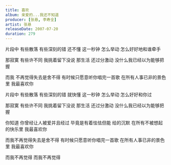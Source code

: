 ```yaml
---
title: 喜欢
album: 亲爱的...我还不知道
producer: [张悬, 李寿全]
artist: 张悬
releaseDate: 2007-07-20
duration: 279
---
```

片段中 有些散落 有些深刻的错
还不懂 这一秒钟 怎么举动 怎么好好地和谁牵手

那寂寞 有些许不同 我挑着留下没说
那生活 还过分激动 没什么我已经以为能够把握

而我 不再觉得失去是舍不得 有时候只愿意听你唱完一首歌
在所有人事已非的景色里 我最喜欢你

片段中 有些散落 有些深刻的错
就快懂 这一秒钟 怎么举动 怎么好好和你过

那寂寞 有些许不同 我挑着留下没说
那生活 还过分激动 没什么我已经以为能够把握

你知道 你曾经让人被爱并且经过 毕竟是有着怯怯但能 给的沉默
在所有不被想起的快乐里 我最喜欢你

而我不再觉得失去是舍不得 有时候只愿意听你唱完一首歌
在所有人事已非的景色里 我最喜欢你

而我不再觉得 而我不再觉得